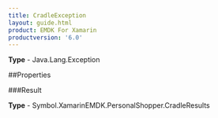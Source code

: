 ```yaml
---
title: CradleException
layout: guide.html
product: EMDK For Xamarin 
productversion: '6.0' 
---
```


    

**Type** - Java.Lang.Exception

##Properties

###Result

        

**Type** - Symbol.XamarinEMDK.PersonalShopper.CradleResults
